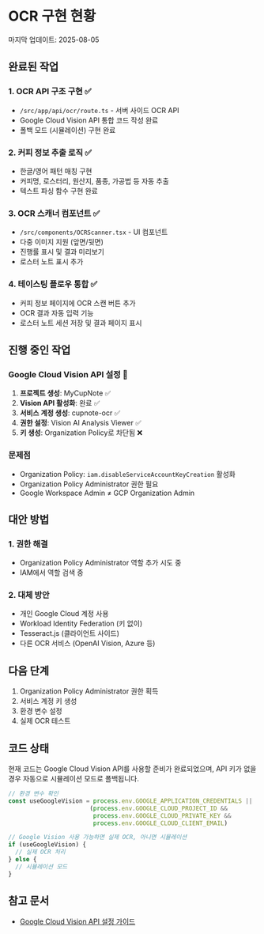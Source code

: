 # OCR 구현 현황

마지막 업데이트: 2025-08-05

## 완료된 작업

### 1. OCR API 구조 구현 ✅
- `/src/app/api/ocr/route.ts` - 서버 사이드 OCR API
- Google Cloud Vision API 통합 코드 작성 완료
- 폴백 모드 (시뮬레이션) 구현 완료

### 2. 커피 정보 추출 로직 ✅
- 한글/영어 패턴 매칭 구현
- 커피명, 로스터리, 원산지, 품종, 가공법 등 자동 추출
- 텍스트 파싱 함수 구현 완료

### 3. OCR 스캐너 컴포넌트 ✅
- `/src/components/OCRScanner.tsx` - UI 컴포넌트
- 다중 이미지 지원 (앞면/뒷면)
- 진행률 표시 및 결과 미리보기
- 로스터 노트 표시 추가

### 4. 테이스팅 플로우 통합 ✅
- 커피 정보 페이지에 OCR 스캔 버튼 추가
- OCR 결과 자동 입력 기능
- 로스터 노트 세션 저장 및 결과 페이지 표시

## 진행 중인 작업

### Google Cloud Vision API 설정 🔄
1. **프로젝트 생성**: MyCupNote ✅
2. **Vision API 활성화**: 완료 ✅
3. **서비스 계정 생성**: cupnote-ocr ✅
4. **권한 설정**: Vision AI Analysis Viewer ✅
5. **키 생성**: Organization Policy로 차단됨 ❌

### 문제점
- Organization Policy: `iam.disableServiceAccountKeyCreation` 활성화
- Organization Policy Administrator 권한 필요
- Google Workspace Admin ≠ GCP Organization Admin

## 대안 방법

### 1. 권한 해결
- Organization Policy Administrator 역할 추가 시도 중
- IAM에서 역할 검색 중

### 2. 대체 방안
- 개인 Google Cloud 계정 사용
- Workload Identity Federation (키 없이)
- Tesseract.js (클라이언트 사이드)
- 다른 OCR 서비스 (OpenAI Vision, Azure 등)

## 다음 단계

1. Organization Policy Administrator 권한 획득
2. 서비스 계정 키 생성
3. 환경 변수 설정
4. 실제 OCR 테스트

## 코드 상태

현재 코드는 Google Cloud Vision API를 사용할 준비가 완료되었으며, API 키가 없을 경우 자동으로 시뮬레이션 모드로 폴백됩니다.

```typescript
// 환경 변수 확인
const useGoogleVision = process.env.GOOGLE_APPLICATION_CREDENTIALS || 
                       (process.env.GOOGLE_CLOUD_PROJECT_ID && 
                        process.env.GOOGLE_CLOUD_PRIVATE_KEY && 
                        process.env.GOOGLE_CLOUD_CLIENT_EMAIL)

// Google Vision 사용 가능하면 실제 OCR, 아니면 시뮬레이션
if (useGoogleVision) {
  // 실제 OCR 처리
} else {
  // 시뮬레이션 모드
}
```

## 참고 문서
- [Google Cloud Vision API 설정 가이드](/docs/google-vision-setup.md)